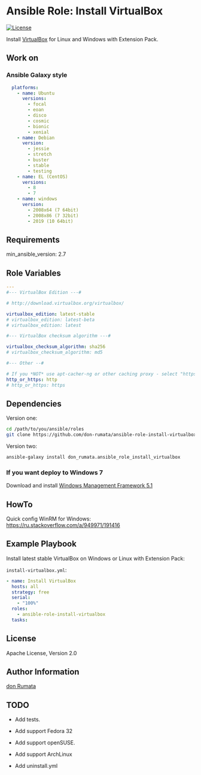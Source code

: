 # Ansible Role: Install VirtualBox

[![License][license-image]][license-url]

Install [VirtualBox](https://virtualbox.org) for Linux and Windows with Extension Pack.

## Work on

### Ansible Galaxy style

```yaml
  platforms:
    - name: Ubuntu
      versions:
        - focal
        - eoan
        - disco
        - cosmic
        - bionic
        - xenial
    - name: Debian
      version:
        - jessie
        - stretch
        - buster
        - stable
        - testing
    - name: EL (CentOS)
      versions:
        - 8
        - 7
    - name: windows
      version:
        - 2008x64 (7 64bit)
        - 2008x86 (7 32bit)
        - 2019 (10 64bit)
```

## Requirements

min_ansible_version: 2.7

## Role Variables

```yaml
---
#--- VirtualBox Edition ---#

# http://download.virtualbox.org/virtualbox/

virtualbox_edition: latest-stable
# virtualbox_edition: latest-beta
# virtualbox_edition: latest

#--- VirtualBox checksum algorithm ---#

virtualbox_checksum_algorithm: sha256
# virtualbox_checksum_algorithm: md5

#--- Other --#

# If you *NOT* use apt-cacher-ng or other caching proxy - select "https".
http_or_https: http
# http_or_https: https
```

## Dependencies

Version one:

```bash
cd /path/to/you/ansible/roles
git clone https://github.com/don-rumata/ansible-role-install-virtualbox
```

Version two:

```bash
ansible-galaxy install don_rumata.ansible_role_install_virtualbox
```

### If you want deploy to Windows 7

Download and install [Windows Management Framework 5.1](https://www.microsoft.com/en-us/download/details.aspx?id=54616)

## HowTo

Quick config WinRM for Windows: <https://ru.stackoverflow.com/a/949971/191416>

## Example Playbook

Install latest stable VirtualBox on Windows or Linux with Extension Pack:

`install-virtualbox.yml`:

```yaml
- name: Install VirtualBox
  hosts: all
  strategy: free
  serial:
    - "100%"
  roles:
    - ansible-role-install-virtualbox
  tasks:
```

## License

Apache License, Version 2.0

## Author Information

[don Rumata](https://github.com/don-rumata)

## TODO

- Add tests.

- Add support Fedora 32

- Add support openSUSE.

- Add support ArchLinux

- Add uninstall.yml

[license-image]: https://img.shields.io/github/license/don-rumata/ansible-role-install-virtualbox.svg
[license-url]: https://opensource.org/licenses/Apache-2.0
